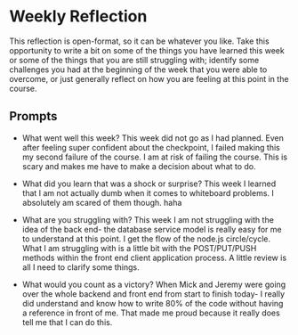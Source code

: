 # Weekly Reflection
This reflection is open-format, so it can be whatever you like. Take this opportunity to write a bit on some of the things you have learned this week or some of the things that you are still struggling with; identify some challenges you had at the beginning of the week that you were able to overcome, or just generally reflect on how you are feeling at this point in the course.

## Prompts
- What went well this week?
This week did not go as I had planned. Even after feeling super confident about the checkpoint, I failed making this my second failure of the course. I am at risk of failing the course. This is scary and makes me have to make a decision about what to do. 

- What did you learn that was a shock or surprise?
This week I learned that I am not actually dumb when it comes to whiteboard problems. I absolutely am scared of them though. haha

- What are you struggling with?
This week I am not struggling with the idea of the back end- the database service model is really easy for me to understand at this point. I get the flow of the node.js circle/cycle. What I am struggling with is a little bit with the POST/PUT/PUSH methods within the front end client application process. A little review is all I need to clarify some things. 

- What would you count as a victory?
When Mick and Jeremy were going over the whole backend and front end from start to finish today- I really did understand and know how to write 80% of the code without having a reference in front of me. That made me proud because it really does tell me that I can do this. 
